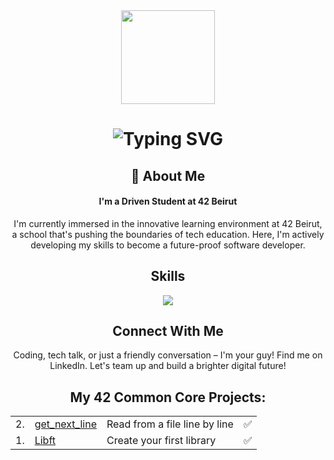 <div id="header" align="center">
  <img src="https://i.giphy.com/media/v1.Y2lkPTc5MGI3NjExN3hoNXJsc3E2bDl5a3kwOTBwbXlpMXdncTE4bWFvYjFwYjJ1Mmp5byZlcD12MV9pbnRlcm5hbF9naWZfYnlfaWQmY3Q9Zw/bGgsc5mWoryfgKBx1u/giphy.gif" width="150"/>
</div>
<div align="center">
    <h1>
        <img src="https://readme-typing-svg.herokuapp.com?font=Jetbrains+mono&size=40&duration=3000&color=7fcefe&center=true&vCenter=true&width=435&lines=Hey..+I'm+Ahmad;This+is..;..my+Github..;" alt="Typing SVG"/>
    </h1>
</div>
<div align="center">
    <h2>🚀 About Me</h2>
    <h4>I'm a Driven Student at 42 Beirut</h4>
    <p>I'm currently immersed in the innovative learning environment at 42 Beirut, a school that's pushing the boundaries of tech education. Here, I'm actively developing my skills to become a future-proof software developer.</p>
</div>
<div align= "center">
  <h2>Skills</h2>
  <a href="https://skillicons.dev">
    <img src="https://skillicons.dev/icons?i=c,cpp,html,css,python,java,git,github,vim,vscode" />
  </a>
</div>

<div align ="center">
  <h2>Connect With Me</h2>
  <p>Coding, tech talk, or just a friendly conversation – I'm your guy! Find me on LinkedIn. Let's team up and build a brighter digital future!</p>
</div>

<h2 align="center"> My 42 Common Core Projects:</h2>
<table align="center">
  <tr>
    <td>2.</td>
    <td><a href="https://github.com/ahmadmnsur/42_get_next_line">get_next_line</a></td>
    <td>Read from a file line by line</td>
    <td>✅</td>
  </tr>
  <tr>
    <td>1.</td>
    <td><a href="https://github.com/ahmadmnsur/42_Libft">Libft</a></td>
    <td>Create your first library</td>
    <td>✅</td>
    
  </tr>
</table>
 </table>
